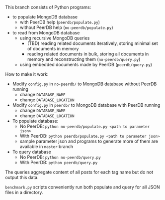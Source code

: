 This branch consists of Python programs:
 * to populate MongoDB database
   * with PeerDB help (`peerdb/populate.py`)
   * without PeerDB help (`no-peerdb/populate.py`)
 * to read from MongoDB database
   * using recursive MongoDB queries
     * (TBD) reading related documents iteratively, storing minimal set of documents in memory
     * reading related documents in bulk, storing all documents in memory and reconstructing them (`no-peerdb/query.py`)
   * using embedded documents made by PeerDB (`peerdb/query.py`)

How to make it work: 
* Modify `config.py` in `no-peerdb/` to MongoDB database without PeerDB running
  * change `DATABASE_NAME`
  * change `DATABASE_LOCATION`
* Modify `config.py` in `peerdb/` to MongoDB database with PeerDB running 
  * change `DATABASE_NAME`
  * change `DATABASE_LOCATION`
* To populate database: 
  * No PeerDB: `python no-peerdb/populate.py <path to parameter json>`
  * With PeerDB: `python peerdb/populate.py <path to parameter json>`
  * sample parameter json and programs to generate more of them are available in `master` branch
* To query database
  * No PeerDB: `python no-peerdb/query.py`
  * With PeerDB: `python peerdb/query.py`

The queries aggregate content of all posts for each tag name but do not output this data.

`benchmark.py` scripts conveniently run both populate and query for all JSON files in a directory.
